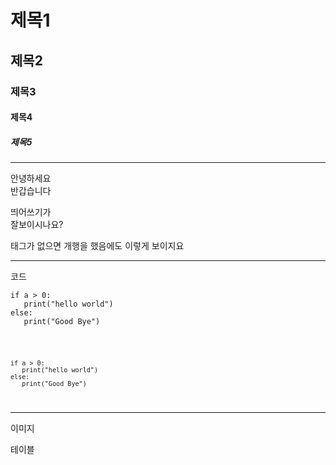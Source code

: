 # 제목1
## 제목2
### 제목3
#### 제목4
##### 제목5

---

안녕하세요 <br>
반갑습니다 <br>

띄어쓰기가 </br>
잘보이시나요? </br>

태그가 없으면 
개행을 했음에도 
이렇게 보이지요

---

코드

```
if a > 0:
   print("hello world")
else:
   print("Good Bye")
```

<code>
  
    if a > 0:
       print("hello world")
    else:
       print("Good Bye")
  
</code>  

---

이미지

테이블
